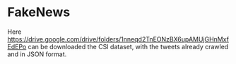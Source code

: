 # FakeNews

Here https://drive.google.com/drive/folders/1nneqd2TnEONzBX6upAMUjGHnMxfEdEPo can be downloaded the CSI dataset, with the tweets already crawled and in JSON format.
